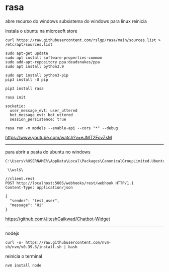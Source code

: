 # rasa
abre recurso do windows
subsistema do windows para linux
reinicia

instala o ubuntu na microsoft store

```
curl https://raw.githubusercontent.com/rslgp/rasa/main/sources.list > /etc/apt/sources.list
```

```
sudo apt-get update
sudo apt install software-properties-common
sudo add-apt-repository ppa:deadsnakes/ppa
sudo apt install python3.9
```

```
sudo apt install python3-pip
pip3 install -U pip
```

```
pip3 install rasa
```

```
rasa init
```
```
socketio:
  user_message_evt: user_uttered
  bot_message_evt: bot_uttered
  session_persistence: true
```
```
rasa run -m models --enable-api --cors "*" --debug
```

https://www.youtube.com/watch?v=eJMT2FovZsM
***

para abrir a pasta do ubuntu no windows
```
C:\Users\%USERNAME%\AppData\Local\Packages\CanonicalGroupLimited.Ubuntu_79rhkp1fndgsc\LocalState\rootfs\root

 \\wsl$\
```

```
//client.rest
POST http://localhost:5005/webhooks/rest/webhook HTTP/1.1
Content-Type: application/json

{
  "sender": "test_user",
  "message": "Hi"
}
```

https://github.com/JiteshGaikwad/Chatbot-Widget

***
nodejs
```
curl -o- https://raw.githubusercontent.com/nvm-sh/nvm/v0.39.3/install.sh | bash
```
reinicia o terminal
```
nvm install node
```

